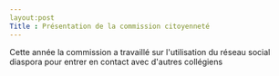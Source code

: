 ```yaml
---
layout:post
Title : Présentation de la commission citoyenneté 
---
```


Cette année la commission a travaillé sur l'utilisation du réseau social diaspora pour entrer en contact avec d'autres collégiens

